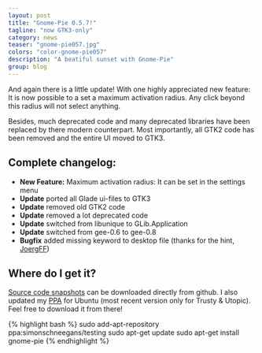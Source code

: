 ```yaml
---
layout: post
title: "Gnome-Pie 0.5.7!"
tagline: "now GTK3-only"
category: news
teaser: "gnome-pie057.jpg"
colors: "color-gnome-pie057"
description: "A beatiful sunset with Gnome-Pie"
group: blog
---
```


And again there is a little update! With one highly appreciated new feature: It is now possible to a set a maximum activation radius. Any click beyond this radius will not select anything.

<!--more-->

Besides, much deprecated code and many deprecated libraries have been replaced by there modern counterpart. Most importantly, all GTK2 code has been removed and the entire UI moved to GTK3.


## Complete changelog:

* **New Feature:** Maximum activation radius: It can be set in the settings menu
* **Update** ported all Glade ui-files to GTK3
* **Update** removed old GTK2 code
* **Update** removed a lot deprecated code
* **Update** switched from libunique to GLib.Application
* **Update** switched from gee-0.6 to gee-0.8
* **Bugfix** added missing keyword to desktop file (thanks for the hint, [JoergFF](https://github.com/JoergFF))

## Where do I get it?

[Source code snapshots](https://github.com/Simmesimme/Gnome-Pie/tags) can be downloaded directly from github. I also updated my [PPA](https://launchpad.net/~simonschneegans/+archive/ubuntu/testing) for Ubuntu (most recent version only for Trusty &amp; Utopic). Feel free to download it from there!

{% highlight bash %}
sudo add-apt-repository ppa:simonschneegans/testing
sudo apt-get update
sudo apt-get install gnome-pie
{% endhighlight %}

